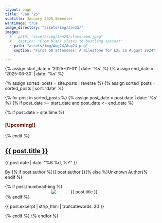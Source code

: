 ```yaml
---
layout: page
title: "Jan '25"
subtitle: January 2025 Semester
wantimage: true
image_directory: "assets/img/Jan25/"
images:
  # - path: "assets/img/Jan24/classroom.jpeg"
  #   caption: "From blank slates to bustling spaces!"
  - path: "assets/img/Aug24/Aug24.png"
    caption: "First 50 attendees: A milestone for L2L in August 2024"
  
---
```


<div class="post-list">
  {% assign start_date = '2025-01-01' | date: '%s' %}
  {% assign end_date = '2025-06-30' | date: '%s' %}

  {% assign sorted_posts = site.posts | reverse %}
  {% assign sorted_posts = sorted_posts | sort: 'date' %}

  {% for post in sorted_posts %}
    {% assign post_date = post.date | date: '%s' %}
    {% if post_date >= start_date and post_date <= end_date %}
      <div class="post-box">
        {% if post.date > site.time %}
          <h3 class="blinking-text" style="color: rgb(106, 20, 7);">[Upcoming!]</h3>
        {% endif %}
        <h2><a href="{{ post.url }}">{{ post.title }}</a></h2>
        <p class="post-date">{{ post.date | date: "%B %d, %Y" }}</p>
        <p class="post-author">By {% if post.author %}{{ post.author }}{% else %}Unknown Author{% endif %}</p>
        {% if post.thumbnail-img %}
        <div class="post-thumbnail" style="text-align: center;">
          <img src="{{ post.thumbnail-img | relative_url }}" alt="{{ post.title }}"
         style="max-width: 200px; height: auto; display: block; margin: 0 auto;">
        </div>
        {% endif %}
        <p class="post-excerpt">{{ post.excerpt | strip_html | truncatewords: 20 }}</p>
      </div>
    {% endif %}
  {% endfor %}
</div>
